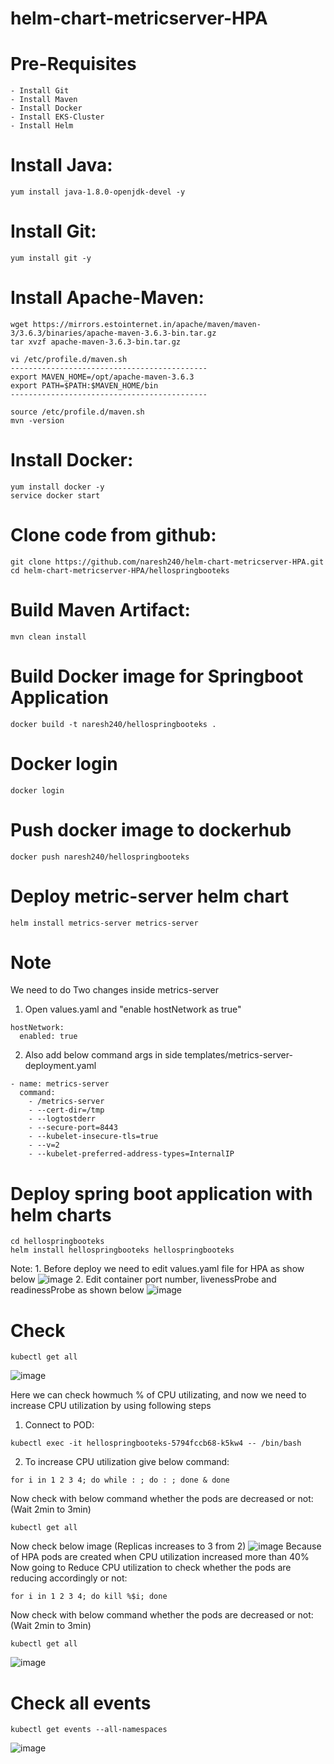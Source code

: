 # helm-chart-metricserver-HPA

# Pre-Requisites
    - Install Git
    - Install Maven
    - Install Docker
    - Install EKS-Cluster
    - Install Helm
# Install Java:
    yum install java-1.8.0-openjdk-devel -y
# Install Git:
    yum install git -y
# Install Apache-Maven:
    wget https://mirrors.estointernet.in/apache/maven/maven-3/3.6.3/binaries/apache-maven-3.6.3-bin.tar.gz
    tar xvzf apache-maven-3.6.3-bin.tar.gz

    vi /etc/profile.d/maven.sh
    --------------------------------------------
    export MAVEN_HOME=/opt/apache-maven-3.6.3
    export PATH=$PATH:$MAVEN_HOME/bin
    --------------------------------------------

    source /etc/profile.d/maven.sh
    mvn -version
# Install Docker:
    yum install docker -y
    service docker start
# Clone code from github:
    git clone https://github.com/naresh240/helm-chart-metricserver-HPA.git
    cd helm-chart-metricserver-HPA/hellospringbooteks
# Build Maven Artifact:
    mvn clean install
# Build Docker image for Springboot Application
    docker build -t naresh240/hellospringbooteks .
# Docker login
    docker login
# Push docker image to dockerhub
    docker push naresh240/hellospringbooteks
# Deploy metric-server helm chart
    helm install metrics-server metrics-server
# Note
  We need to do Two changes inside metrics-server
  1. Open values.yaml and "enable hostNetwork as true"
    
    hostNetwork:
      enabled: true
  2. Also add below command args in side templates/metrics-server-deployment.yaml

    - name: metrics-server
      command:
        - /metrics-server
        - --cert-dir=/tmp
        - --logtostderr
        - --secure-port=8443
        - --kubelet-insecure-tls=true
        - --v=2
        - --kubelet-preferred-address-types=InternalIP
# Deploy spring boot application with helm charts
    cd hellospringbooteks
    helm install hellospringbooteks hellospringbooteks
  Note:
    1. Before deploy we need to edit values.yaml file for HPA as show below
  ![image](https://user-images.githubusercontent.com/68885738/91662933-3a136400-eb03-11ea-8de3-7a1c2370e819.png)
    2. Edit container port number, livenessProbe and readinessProbe as shown below
  ![image](https://user-images.githubusercontent.com/68885738/91662981-89f22b00-eb03-11ea-8d43-f2a6f83e702b.png)
# Check 
    kubectl get all
 ![image](https://user-images.githubusercontent.com/68885738/91662392-c6bc2300-eaff-11ea-9b70-684f40bd887e.png)

Here we can check howmuch % of CPU utilizating, and now we need to increase CPU utilization by using following steps
  1. Connect to POD:
    
    kubectl exec -it hellospringbooteks-5794fccb68-k5kw4 -- /bin/bash
  2. To increase CPU utilization give below command:
	  
    for i in 1 2 3 4; do while : ; do : ; done & done
  Now check with below command whether the pods are decreased or not: (Wait 2min to 3min)
    
    kubectl get all
 Now check below image (Replicas increases to 3 from 2)
  ![image](https://user-images.githubusercontent.com/68885738/91662525-b6587800-eb00-11ea-8746-ab84df376531.png)
 Because of HPA pods are created when CPU utilization increased more than 40%
 Now going to Reduce CPU utilization to check whether the pods are reducing accordingly or not:
	  
    for i in 1 2 3 4; do kill %$i; done
 Now check with below command whether the pods are decreased or not: (Wait 2min to 3min)
	
    kubectl get all
  ![image](https://user-images.githubusercontent.com/68885738/91662801-595dc180-eb02-11ea-9592-aac5641658f9.png)

# Check all events
    kubectl get events --all-namespaces
  ![image](https://user-images.githubusercontent.com/68885738/91662832-85794280-eb02-11ea-8765-51d0c464db22.png)
